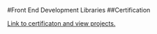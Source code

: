 #Front End Development Libraries
##Certification

[Link to certificaton and view projects.](https://www.freecodecamp.org/certification/tanuke/front-end-development-libraries)
